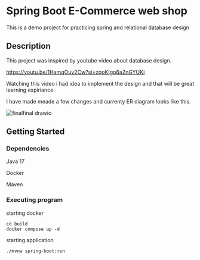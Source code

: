 # Spring Boot E-Commerce web shop

This is a demo project for practicing spring and relational database design 

## Description

This project was inspired by youtube video about database design. 

https://youtu.be/1HamqOuv2Cw?si=zqoKIgp6a2nGYUKi

Watching this video i had idea to implement the design and that will be great learning expiriance.

I have made meade a few changes and currenty ER diagram looks like this.

![finalfinal drawio](https://github.com/MatKapitan/e-commerce/assets/92732800/7705512d-2a05-4782-aa24-af7840ca9652)






## Getting Started

### Dependencies

Java 17

Docker

Maven 

### Executing program

starting docker
```
cd build
docker compose up -d
```

starting application
```
./mvnw spring-boot:run
```



